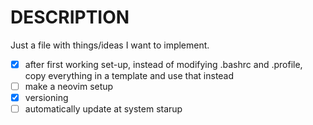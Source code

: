 # DESCRIPTION

Just a file with things/ideas I want to implement.

- [x] after first working set-up, instead of modifying .bashrc and .profile, copy everything in a template and use that instead
- [ ] make a neovim setup
- [x] versioning
- [ ] automatically update at system starup
